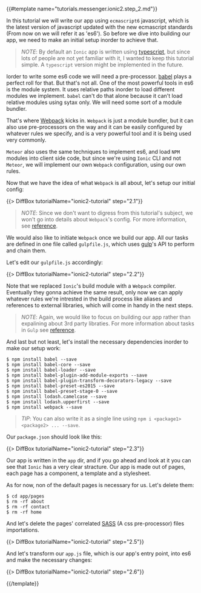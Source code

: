 {{#template name="tutorials.messenger.ionic2.step_2.md"}}

In this tutorial we will write our app using `ecmascript6` javascript, which is the latest version of javascript updated with the new ecmascript standards (From now on we will refer it as 'es6'). So before we dive into building our app, we need to make an initial setup inorder to achieve that.

> *NOTE*: By default an `Ionic` app is written using [typescript](typescriptlang.org), but since lots of people are not yet familiar with it, I wanted to keep this tutorial simple. A `typescript` version might be implemented in the future.

Iorder to write some es6 code we will need a pre-processor. [babel](https://babeljs.io/) plays a perfect roll for that. But that's not all. One of the most powerful tools in es6 is the module system. It uses relative paths inorder to load different modules we implement. `babel` can't do that alone because it can't load relative modules using sytax only. We will need some sort of a module bundler.

That's where [Webpack](https://webpack.github.io/) kicks in. `Webpack` is just a module bundler, but it can also use pre-processors on the way and it can be easily configured by whatever rules we specify, and is a very powerful tool and it is being used very commonly.

`Meteor` also uses the same techniques to implement es6, and load `NPM` modules into client side code, but since we're using `Ionic` CLI and not `Meteor`, we will implement our own `Webpack` configuration, using our own rules.

Now that we have the idea of what `Webpack` is all about, let's setup our initial config:

{{> DiffBox tutorialName="ionic2-tutorial" step="2.1"}}

> *NOTE*: Since we don't want to digress from this tutorial's subject, we won't go into details about `Webpack`'s config. For more information, see [reference](https://webpack.github.io/docs/configuration.html).

We would also like to initiate `Webpack` once we build our app. All our tasks are defined in one file called `gulpfile.js`, which uses [gulp](http://gulpjs.com/)'s API to perform and chain them.

Let's edit our `gulpfile.js` accordingly:

{{> DiffBox tutorialName="ionic2-tutorial" step="2.2"}}

Note that we replaced `Ionic`'s build module with a `Webpack` compiler. Eventually they gonna achieve the same result, only now we can apply whatever rules we're intrested in the build process like aliases and references to external libraries, which will come in handy in the next steps.

> *NOTE*: Again, we would like to focus on building our app rather than expalining about 3rd party libraties. For more information about tasks in `Gulp` see [reference](https://github.com/gulpjs/gulp/blob/master/docs/API.md).

And last but not least, let's install the necessary dependencies inorder to make our setup work:

    $ npm install babel --save
    $ npm install babel-core --save
    $ npm install babel-loader --save
    $ npm install babel-plugin-add-module-exports --save
    $ npm install babel-plugin-transform-decorators-legacy --save
    $ npm install babel-preset-es2015 --save
    $ npm install babel-preset-stage-0 --save
    $ npm install lodash.camelcase --save
    $ npm install lodash.upperfirst --save
    $ npm install webpack --save

> *TIP*: You can also write it as a single line using `npm i <package1> <package2> ... --save`.

Our `package.json` should look like this:

{{> DiffBox tutorialName="ionic2-tutorial" step="2.3"}}

Our app is written in the `app` dir, and if you go ahead and look at it you can see that `Ionic` has a very clear stracture. Our app is made out of pages, each page has a component, a template and a stylesheet.

As for now, non of the default pages is necessary for us. Let's delete them:

    $ cd app/pages
    $ rm -rf about
    $ rm -rf contact
    $ rm -rf home

And let's delete the pages' correlated [SASS](http://sass-lang.com/) (A css pre-processor) files importations.

{{> DiffBox tutorialName="ionic2-tutorial" step="2.5"}}

And let's transform our `app.js` file, which is our app's entry point, into es6 and make the necessary changes:

{{> DiffBox tutorialName="ionic2-tutorial" step="2.6"}}

{{/template}}